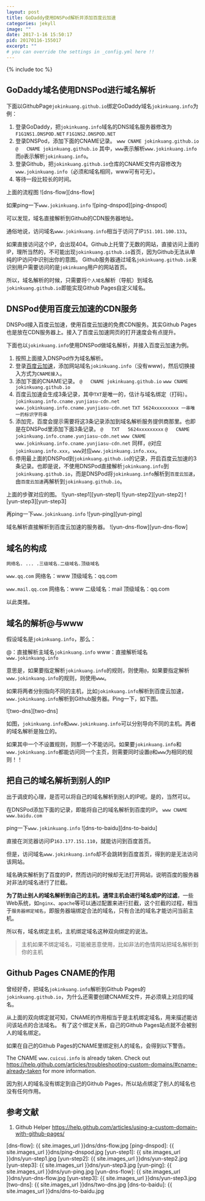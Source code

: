 ```yaml
---
layout: post
title: GoDaddy使用DNSPod解析并添加百度云加速
categories: jekyll
image: ""
date: 2017-1-16 15:50:17
pid: 20170116-155017
excerpt: ""
# you can override the settings in _config.yml here !!
---
```


{% include toc %}

## GoDaddy域名使用DNSPod进行域名解析
下面以GithubPage`jokinkuang.github.io`绑定GoDaddy域名`jokinkuang.info`为例：

1. 登录GoDaddy，把`jokinkuang.info`域名的DNS域名服务器修改为
   `F1G1NS1.DNSPOD.NET`
   `F1G1NS2.DNSPOD.NET`
2. 登录DNSPod，添加下面的CNAME记录。
   `www CNAME jokinkuang.github.io`
   `@   CNAME jokinkuang.github.io`
   其中，`www`表示解析`www.jokinkuang.info`而`@`表示解析`jokinkuang.info`。
3. 登录Github，把`jokinkuang.github.io`仓库的CNAME文件内容修改为`www.jokinkuang.info`（必须和域名相同，www可有可无）。
4. 等待一段比较长的时间。

上面的流程图
![dns-flow][dns-flow]

如果ping一下`www.jokinkuang.info`
![ping-dnspod][ping-dnspod]

可以发现，域名直接解析到Github的CDN服务器地址。

通俗地说，访问域名`www.jokinkuang.info`相当于访问了IP`151.101.100.133`。

如果直接访问这个IP，会出现404。Github上托管了无数的网站，直接访问上面的IP，理所当然的，不可能出现`jokinkuang.github.io`首页，因为Github无法从单纯的IP访问中识别出你的意图。
Github服务器通过域名`jokinkuang.github.io`来识别用户需要访问的是`jokinkuang`用户的网站首页。

所以，域名解析的时候，只需要将`个人域名`解析（导航）到域名`jokinkuang.github.io`即能实现Github Pages自定义域名。


## DNSPod使用百度云加速的CDN服务
DNSPod接入百度云加速，使用百度云加速的免费CDN服务。其实Github Pages也是放在CDN服务器上。接入了百度云加速网页的打开速度会有点提升。

下面也以`jokinkuang.info`使用DNSPod做域名解析，并接入百度云加速为例。

1. 按照上面接入DNSPod作为域名解析。
2. 登录[百度云加速](http://su.baidu.com)，添加网站域名`jokinkuang.info`（没有www)，然后切换接入方式为`CNAME接入`。
3. 添加下面的CNAME记录。
  `@   CNAME jokinkuang.github.io`
  `www CNAME jokinkuang.github.io`
4. 百度云加速会生成3条记录，其中`TXT`是唯一的，估计与域名绑定（打码）。
  `jokinkuang.info.cname.yunjiasu-cdn.net`
  `www.jokinkuang.info.cname.yunjiasu-cdn.net`
  `TXT 5624xxxxxxxxx 一串唯一的标识字符串`
5. 添加完，百度会提示需要将这3条记录添加到域名解析服务提供商那里。也即是在DNSPod里添加下面3条记录。
  `@   TXT   5624xxxxxxxxx`
  `@   CNAME jokinkuang.info.cname.yunjiasu-cdn.net`
  `www CNAME www.jokinkuang.info.cname.yunjiasu-cdn.net`
  同样，`@`对应`jokinkuang.info.xxx`，`www`对应`www.jokinkuang.info.xxx`。
6. 停用最上面的DNSPod到`jokinkuang.github.io`的记录，开启百度云加速的3条记录。也即是说，不使用DNSPod直接解析`jokinkuang.info`到`jokinkuang.github.io`，而是DNSPod将`jokinkuang.info`解析到`百度云加速`，由`百度云加速`再解析到`jokinkuang.github.io`。

上面的步骤对应的图。
![yun-step1][yun-step1]
![yun-step2][yun-step2]
![yun-step3][yun-step3]

再ping一下`www.jokinkuang.info`
![yun-ping][yun-ping]

域名解析直接解析到百度云加速的服务器。
![yun-dns-flow][yun-dns-flow]

## 域名的构成
`网络名. ... .三级域名.二级域名.顶级域名`

`www.qq.com`
网络名：www
顶级域名：qq.com

`www.mail.qq.com`
网络名：www
二级域名：mail
顶级域名：qq.com

以此类推。

## 域名的解析@与www
假设域名是`jokinkuang.info`，那么：

@：直接解析主域名`jokinkuang.info`
www：直接解析域名`www.jokinkuang.info`

意思是，如果要指定解析`jokinkuang.info`的规则，则使用`@`，如果要指定解析`www.jokinkuang.info`的规则，则使用`www`。

如果将两者分别指向不同的主机，比如`jokinkuang.info`解析到百度云加速，`www.jokinkuang.info`解析到Github服务器。Ping一下，如下图。

![two-dns][two-dns]

如图，`jokinkuang.info`和`www.jokinkuang.info`可以分别导向不同的主机。两者的域名解析是独立的。

如果其中一个不设置规则，则那一个不能访问。如果要`jokinkuang.info`和`www.jokinkuang.info`都能访问同一个主页，则需要同时设置`@`和`www`为相同的规则！！

## 把自己的域名解析到别人的IP
出于调皮的心理，是否可以将自己的域名解析到别人的IP呢。是的，当然可以。

在DNSPod添加下面的记录，即能将自己的域名解析到百度的IP。
`www CNAME www.baidu.com`

ping一下`www.jokinkuang.info`
![dns-to-baidu][dns-to-baidu]

直接在浏览器访问IP`163.177.151.110`，就能访问到百度首页。

但是，访问域名`www.jokinkuang.info`却不会跳转到百度首页，得到的是无法访问该网站。

域名确实解析到了百度的IP，然而访问的时候却无法打开网站，说明百度的服务器对非法的域名进行了拦截。

**为了防止别人的域名解析到自己的主机，通常主机会进行域名或IP的过滤**，一些Web系统，如`nginx`、`apache`等可以通过配置来进行拦截，这个拦截的过程，相当于`服务器绑定域名`，即服务器端绑定合法的域名，只有合法的域名才能访问当前主机。

所以有，域名绑定主机，主机绑定域名这种双向绑定的说法。

> 主机如果不绑定域名，可能被恶意使用，比如非法的色情网站把域名解析到你的主机

## Github Pages CNAME的作用
曾经好奇，把域名`jokinkuang.info`解析到Github Pages的`jokinkuang.github.io`，为什么还需要创建CNAME文件，并必须填上对应的域名。

从上面的双向绑定就可知，CNAME的作用相当于是主机绑定域名，用来描述能访问该站点的合法域名。
有了这个绑定关系，自己的Github Pages站点就不会被别人的域名绑定。

如果在自己的Github Pages的CNAME里绑定别人的域名，会得到以下警告。

The CNAME `www.cuicui.info` is already taken. Check out https://help.github.com/articles/troubleshooting-custom-domains/#cname-already-taken for more information.

因为别人的域名没有绑定到自己的Github Pages，所以站点绑定了别人的域名也没有任何作用。

## 参考文献
1. Github Helper <https://help.github.com/articles/using-a-custom-domain-with-github-pages/>

[dns-flow]: {{ site.images_url }}dns/dns-flow.jpg
[ping-dnspod]: {{ site.images_url }}dns/ping-dnspod.jpg
[yun-step1]: {{ site.images_url }}dns/yun-step1.jpg
[yun-step2]: {{ site.images_url }}dns/yun-step2.jpg
[yun-step3]: {{ site.images_url }}dns/yun-step3.jpg
[yun-ping]: {{ site.images_url }}dns/yun-ping.jpg
[yun-dns-flow]: {{ site.images_url }}dns/yun-dns-flow.jpg
[yun-step3]: {{ site.images_url }}dns/yun-step3.jpg
[two-dns]: {{ site.images_url }}dns/two-dns.jpg
[dns-to-baidu]: {{ site.images_url }}dns/dns-to-baidu.jpg
